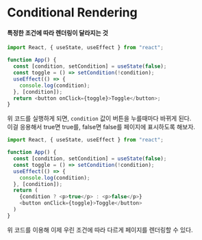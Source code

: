 # Conditional Rendering

#### 특정한 조건에 따라 렌더링이 달라지는 것

```js
import React, { useState, useEffect } from "react";

function App() {
  const [condition, setCondition] = useState(false);
  const toggle = () => setCondition(!condition);
  useEffect(() => {
    console.log(condition);
  }, [condition]);
  return <button onClick={toggle}>Toggle</button>;
}
```

위 코드를 실행하게 되면, `condition` 값이 버튼을 누를때마다 바뀌게 된다.  
이걸 응용해서 true면 true를, false면 false를 페이지에 표시하도록 해보자.

```js
import React, { useState, useEffect } from "react";

function App() {
  const [condition, setCondition] = useState(false);
  const toggle = () => setCondition(!condition);
  useEffect(() => {
    console.log(condition);
  }, [condition]);
  return (
    {condition ? <p>true</p> : <p>false</p>}
    <button onClick={toggle}>Toggle</button>
  )
}
```

위 코드를 이용해 이제 우린 조건에 따라 다르게 페이지를 렌더링할 수 있다.
